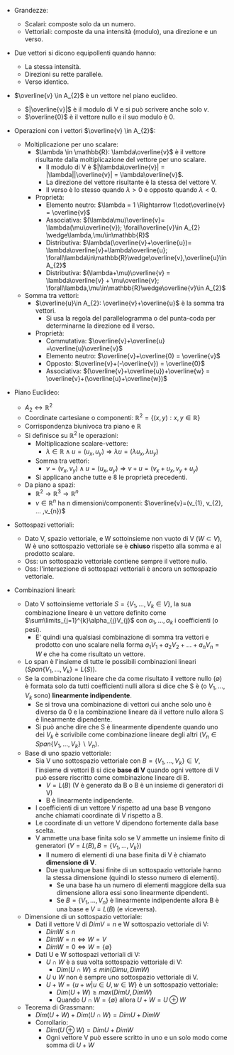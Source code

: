  - Grandezze:
	- Scalari: composte solo da un numero.
	- Vettoriali: composte da una intensità (modulo), una direzione e un verso.
	
- Due vettori si dicono equipollenti quando hanno:
	- La stessa intensità.
	- Direzioni su rette parallele.
	- Verso identico.
	
- $\overline{v} \in A_{2}$ è un vettore nel piano euclideo.
	- $|\overline{v}|$ è il modulo di V e si può scrivere anche solo $v$.
	- $\overline{0}$ è il vettore nullo e il suo modulo è 0.
	
- Operazioni con i vettori $\overline{v} \in A_{2}$:
	- Moltiplicazione per uno scalare:
		- $\lambda \in \mathbb{R}: \lambda\overline{v}$  è il vettore risultante dalla moltiplicazione del vettore per uno scalare.
			- Il modulo di V è $|\lambda\overline{v}| = |\lambda||\overline{v}| = \lambda\overline{v}$.
			- La direzione del vettore risultante è la stessa del vettore V.
			- Il verso è lo stesso quando $\lambda>0$ e opposto quando $\lambda<0$.
		- Proprietà:
			- Elemento neutro: $\lambda = 1 \Rightarrow 1\cdot\overline{v} = \overline{v}$
			- Associativa: $(\lambda\mu)\overline{v}= \lambda(\mu\overline{v}); \forall\overline{v}\in A_{2} \wedge\lambda,\mu\in\mathbb{R}$
			- Distributiva: $\lambda(\overline{v}+\overline{u})= \lambda\overline{v}+\lambda\overline{u}; \forall\lambda\in\mathbb{R}\wedge\overline{v},\overline{u}\in A_{2}$
			- Distributiva: $(\lambda+\mu)\overline{v} = \lambda\overline{v} + \mu\overline{v}; \forall\lambda,\mu\in\mathbb{R}\wedge\overline{v}\in A_{2}$
	- Somma tra vettori:
		- $\overline{u}\in A_{2}: \overline{v}+\overline{u}$ è la somma tra vettori.
			- Si usa la regola del parallelogramma o del punta-coda per determinarne la direzione ed il verso.
		- Proprietà:
			- Commutativa: $\overline{v}+\overline{u} =\overline{u}\overline{v}$
			- Elemento neutro: $\overline{v}+\overline{0} = \overline{v}$
			- Opposto: $\overline{v}+(-\overline{v}) = \overline{0}$
			- Associativa: $(\overline{v}+\overline{u})+\overline{w} = \overline{v}+(\overline{u}+\overline{w})$
- Piano Euclideo:
	- $A_{2} \leftrightarrow \mathbb{R}^2$
	- Coordinate cartesiane o componenti: $\mathbb{R}^{2}=\{(x,y):x,y\in\mathbb{R}\}$
	- Corrispondenza biunivoca tra piano e $\mathbb{R}$
	- Si definisce su $\mathbb{R}^2$ le operazioni:
		- Moltiplicazione scalare-vettore:
			- $\lambda\in\mathbb{R} \wedge u=(u_{x}, u_{y}) \Rightarrow \lambda u = (\lambda u_{x}, \lambda u_{y})$
		- Somma tra vettori:
			- $v=(v_{x}, v_{y}) \wedge u=(u_{x}, u_{y}) \Rightarrow v+u = (v_{x}+u_{x}, v_{y}+u_{y})$
		- Si applicano anche tutte e 8 le proprietà precedenti.
	- Da piano a spazi:
		- $\mathbb{R}^{2}\rightarrow\mathbb{R}^{3}\rightarrow\mathbb{R}^{n}$
		- $v\in\mathbb{R}^{n}$ ha n dimensioni/componenti: $\overline{v}=(v_{1}, v_{2}, ... ,v_{n})$
	
- Sottospazi vettoriali:
	- Dato V, spazio vettoriale, e W sottoinsieme non vuoto di V ($W\subset V$), W è uno sottospazio vettoriale se è **chiuso** rispetto alla somma e al prodotto scalare.
	- Oss: un sottospazio vettoriale contiene sempre il vettore nullo.
	- Oss: l'intersezione di sottospazi vettoriali è ancora un sottospazio vettoriale.
	
- Combinazioni lineari:
	- Dato V sottoinsieme vettoriale $S = \{V_{1}, ... ,V_{k}\in V\}$, la sua combinazione lineare è un vettore definito come $\sum\limits_{j=1}^{k}\alpha_{j}V_{j}$ con $\alpha_{1}, ... ,\alpha_{k}$ i coefficienti (o pesi).
		- E' quindi una qualsiasi combinazione di somma tra vettori e prodotto con uno scalare nella forma $a_{1}V_{1} + a_{2}V_{2} + ... + a_{n}V_{n} = W$ e che ha come risultato un vettore.
	- Lo span è l'insieme di tutte le possibili combinazioni lineari ($Span\{V_{1}, ..., V_{k}\} = L(S)$).
	- Se la combinazione lineare che da come risultato il vettore nullo ($\emptyset$) è formata solo da tutti coefficienti nulli allora si dice che S è (o $V_{1}, ... ,V_{k}$ sono) **linearmente indipendente**.
		- Se si trova una combinazione di vettori cui anche solo uno è diverso da 0 e la combinazione lineare dà il vettore nullo allora S è linearmente dipendente.
		- Si può anche dire che S è linearmente dipendente quando uno dei $V_{k}$ è scrivibile come combinazione lineare degli altri ($V_{n}\in Span\{V_{1},...,V_{k}\}\backslash V_{n}$).
	- Base di uno spazio vettoriale:
		- Sia V uno sottospazio vettoriale con $B = \{V_{1}, ..., V_{k}\}\in V$, l'insieme di vettori B si dice **base di V** quando ogni vettore di V può essere riscritto come combinazione lineare di B.
			- $V = L(B)$ (V è generato da B o B è un insieme di generatori di V)
			- B è linearmente indipendente.
		- I coefficienti di un vettore V rispetto ad una base B vengono anche chiamati coordinate di V rispetto a B.
		- Le coordinate di un vettore V dipendono fortemente dalla base scelta.
		- V ammette una base finita solo se V ammette un insieme finito di generatori ($V = L(B), B = \{V_{1},...,V_{k}\}$)
			- Il numero di elementi di una base finita di V è chiamato **dimensione di V**.
			- Due qualunque basi finite di un sottospazio vettoriale hanno la stessa dimensione (quindi lo stesso numero di elementi).
				- Se una base ha un numero di elementi maggiore della sua dimensione allora essi sono linearmente dipendenti.
				- Se $B=\{V_{1},...,V_{n}\}$ è linearmente indipendente allora B è una base e $V=L(B)$ (e viceversa).
	- Dimensione di un sottospazio vettoriale:
		- Dati il vettore V di $DimV=n$ e W sottospazio vettoriale di V:
			- $DimW \leq n$ 
			- $DimW = n \Leftrightarrow W=V$
			- $DimW = 0 \Leftrightarrow W =\{\emptyset\}$ 
		- Dati U e W sottospazi vettoriali di V:
			- $U\cap W$ è a sua volta sottospazio vettoriale di V:
				- $Dim(U\cap W) \leq min(Dimu, DimW)$ 
			- $U\cup W$ non è sempre uno sottospazio vettoriale di V.
			- $U+W = \{u+w|u\in U, w\in W\}$ è un sottospazio vettoriale:
				- $Dim(U+W) \geq max(DimU, DimW)$
				- Quando $U\cap W = \{\emptyset\}$ allora $U+W=U\oplus W$ 
	- Teorema di Grassmann:
		- $Dim(U+W) + Dim(U\cap W) = DimU + DimW$
		- Corrollario:
			-  $Dim(U\oplus W) = DimU + DimW$
			- Ogni vettore V può essere scritto in uno e un solo modo come somma di $U+W$


